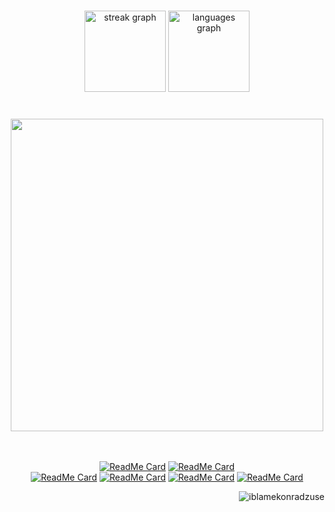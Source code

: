 
###


<div align="center">
  <img src="https://streak-stats.demolab.com?user=iblamekonradzuse&locale=en&mode=daily&theme=rose-pine&hide_border=true&border_radius=5" height="130" alt="streak graph"  />
  <img src="https://github-readme-stats.vercel.app/api/top-langs?username=iblamekonradzuse&locale=en&hide_title=true&layout=compact&card_width=320&langs_count=12&theme=rose_pine&hide_border=true" height="130" alt="languages graph"  />
  
</div>
<br/>



###


###



###

<div align="center">   
 <img src=https://i.imgur.com/m9M9ay2.png height="500" />
  </div> 
<br/>


  <div align="center"> 
<br />

    
[![ReadMe Card](https://github-readme-stats.vercel.app/api/pin/?username=iblamekonradzuse&repo=version_control&theme=rose_pine&hide_border=true&height=20)](https://github.com/iblamekonradzuse/version_control)
[![ReadMe Card](https://github-readme-stats.vercel.app/api/pin/?username=iblamekonradzuse&repo=space_invaders_like_game&theme=rose_pine&hide_border=true&height=20)](https://github.com/iblamekonradzuse/space_invaders_like_game)
</br>
[![ReadMe Card](https://github-readme-stats.vercel.app/api/pin/?username=iblamekonradzuse&repo=habit_tracker&theme=rose_pine&hide_border=true&height=20)](https://github.com/iblamekonradzuse/habit_tracker)
[![ReadMe Card](https://github-readme-stats.vercel.app/api/pin/?username=iblamekonradzuse&repo=fitness_tracker_rust&theme=rose_pine&hide_border=true&height=20)](https://github.com/iblamekonradzuse/fitness_tracker_rust)
[![ReadMe Card](https://github-readme-stats.vercel.app/api/pin/?username=iblamekonradzuse&repo=python_automations&theme=rose_pine&hide_border=true&height=20)](https://github.com/iblamekonradzuse/python_automations)
[![ReadMe Card](https://github-readme-stats.vercel.app/api/pin/?username=iblamekonradzuse&repo=study_tracker&theme=rose_pine&hide_border=true&height=20)](https://github.com/iblamekonradzuse/study_tracker)

<p align="right"> <img src="https://komarev.com/ghpvc/?username=iblamekonradzuse&label=Profile%20views&color=3c3836&label=clicks&style=for-the-badge" alt="iblamekonradzuse" /> </p>
